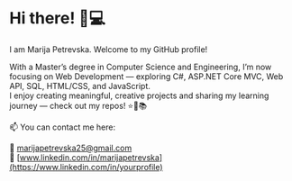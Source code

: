 # Hi there! 👋💻
I am Marija Petrevska. Welcome to my GitHub profile!

With a Master’s degree in Computer Science and Engineering, I’m now focusing on Web Development — exploring C#, ASP.NET Core MVC, Web API, SQL, HTML/CSS, and JavaScript.  
I enjoy creating meaningful, creative projects and sharing my learning journey — check out my repos! ⭐🌸📚

📫 You can contact me here:

💌 [marijapetrevska25@gmail.com](mailto:yourname@email.com)  
💼 [www.linkedin.com/in/marijapetrevska](https://www.linkedin.com/in/yourprofile)
